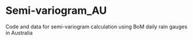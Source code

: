 # Semi-variogram_AU
Code and data for semi-variogram calculation using BoM daily rain gauges in Australia
